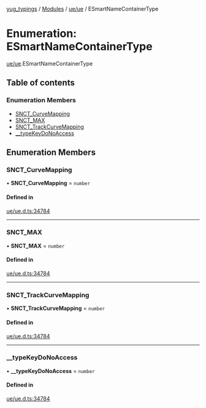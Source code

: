 [yug_typings](../README.md) / [Modules](../modules.md) / [ue/ue](../modules/ue_ue.md) / ESmartNameContainerType

# Enumeration: ESmartNameContainerType

[ue/ue](../modules/ue_ue.md).ESmartNameContainerType

## Table of contents

### Enumeration Members

- [SNCT\_CurveMapping](ue_ue.ESmartNameContainerType.md#snct_curvemapping)
- [SNCT\_MAX](ue_ue.ESmartNameContainerType.md#snct_max)
- [SNCT\_TrackCurveMapping](ue_ue.ESmartNameContainerType.md#snct_trackcurvemapping)
- [\_\_typeKeyDoNoAccess](ue_ue.ESmartNameContainerType.md#__typekeydonoaccess)

## Enumeration Members

### SNCT\_CurveMapping

• **SNCT\_CurveMapping** = `number`

#### Defined in

[ue/ue.d.ts:34784](https://github.com/YugMetaverse/yug_typings/blob/25cad34/ue/ue.d.ts#L34784)

___

### SNCT\_MAX

• **SNCT\_MAX** = `number`

#### Defined in

[ue/ue.d.ts:34784](https://github.com/YugMetaverse/yug_typings/blob/25cad34/ue/ue.d.ts#L34784)

___

### SNCT\_TrackCurveMapping

• **SNCT\_TrackCurveMapping** = `number`

#### Defined in

[ue/ue.d.ts:34784](https://github.com/YugMetaverse/yug_typings/blob/25cad34/ue/ue.d.ts#L34784)

___

### \_\_typeKeyDoNoAccess

• **\_\_typeKeyDoNoAccess** = `number`

#### Defined in

[ue/ue.d.ts:34784](https://github.com/YugMetaverse/yug_typings/blob/25cad34/ue/ue.d.ts#L34784)
